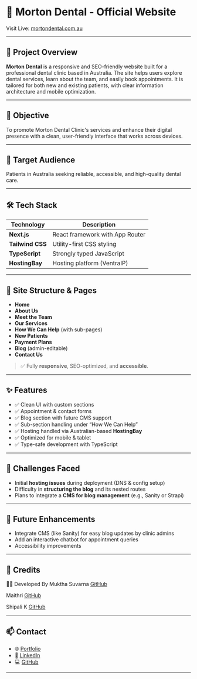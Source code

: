 # 🦷 Morton Dental - Official Website

Visit Live: [mortondental.com.au](http://mortondental.com.au)

---

## 📌 Project Overview

**Morton Dental** is a responsive and SEO-friendly website built for a professional dental clinic based in Australia. The site helps users explore dental services, learn about the team, and easily book appointments. It is tailored for both new and existing patients, with clear information architecture and mobile optimization.

---

## 🎯 Objective

To promote Morton Dental Clinic's services and enhance their digital presence with a clean, user-friendly interface that works across devices.

---

## 👥 Target Audience

Patients in Australia seeking reliable, accessible, and high-quality dental care.

---

## 🛠 Tech Stack

| Technology     | Description                      |
|----------------|----------------------------------|
| **Next.js**    | React framework with App Router  |
| **Tailwind CSS** | Utility-first CSS styling        |
| **TypeScript** | Strongly typed JavaScript        |
| **HostingBay** | Hosting platform (VentraIP)      |

---

## 📂 Site Structure & Pages

- **Home**
- **About Us**
- **Meet the Team**
- **Our Services**
- **How We Can Help** (with sub-pages)
- **New Patients**
- **Payment Plans**
- **Blog** (admin-editable)
- **Contact Us**

> ✅ Fully **responsive**, SEO-optimized, and **accessible**.

---

## ✨ Features

- ✅ Clean UI with custom sections
- ✅ Appointment & contact forms
- ✅ Blog section with future CMS support
- ✅ Sub-section handling under “How We Can Help”
- ✅ Hosting handled via Australian-based **HostingBay**
- ✅ Optimized for mobile & tablet
- ✅ Type-safe development with TypeScript

---

## 🚧 Challenges Faced

- Initial **hosting issues** during deployment (DNS & config setup)
- Difficulty in **structuring the blog** and its nested routes
- Plans to integrate a **CMS for blog management** (e.g., Sanity or Strapi)

---

## 🚀 Future Enhancements

- Integrate CMS (like Sanity) for easy blog updates by clinic admins
- Add an interactive chatbot for appointment queries
- Accessibility improvements

---

## 🤝 Credits

👩‍💻 Developed By
Muktha Suvarna
 [GitHub](https://github.com/Smuktha)

Maithri
 [GitHub](https://github.com/codemy3)
 
Shipali K
 [GitHub](https://github.com/shipali-k-account)
 
---

## 📫 Contact

- 🌐 [Portfolio](portfolio-mukthas-projects-7e55e4c8.vercel.app/)
- 🔗 [LinkedIn](https://www.linkedin.com/in/muktha-suvarna12/)
- 💻 [GitHub](https://github.com/Smuktha)

---


